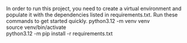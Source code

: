 In order to run this project, you need to create a virtual environment and populate it with the dependencies listed in requirements.txt.
Run these commands to get started quickly.
python3.12 -m venv venv  
source venv/bin/activate  
python3.12 -m pip install -r requirements.txt
